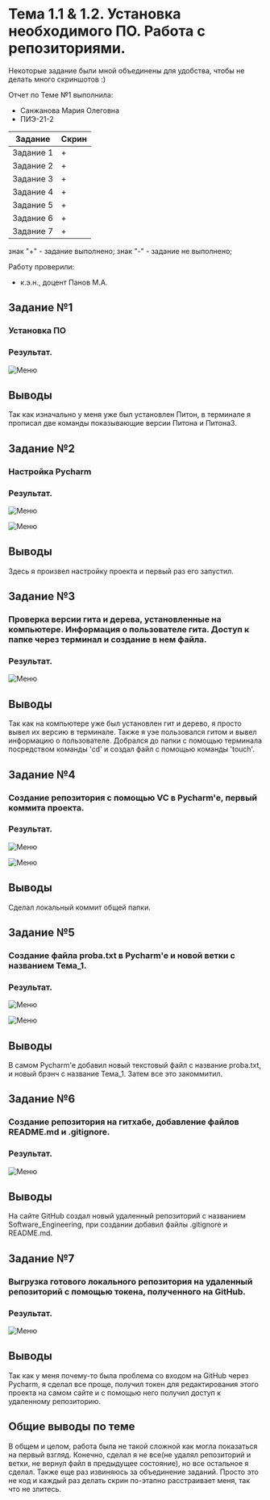 # Тема 1.1 & 1.2. Установка необходимого ПО. Работа с репозиториями.
Некоторые задание были мной объединены для удобства, чтобы не делать много скриншотов :)

Отчет по Теме №1 выполнила:
- Санжанова Мария Олеговна
- ПИЭ-21-2

| Задание | Скрин |
| ------ | ------ |
| Задание 1 | + |
| Задание 2 | + |
| Задание 3 | + |
| Задание 4 | + |
| Задание 5 | + |
| Задание 6 | + |
| Задание 7 | + |

знак "+" - задание выполнено; знак "-" - задание не выполнено;

Работу проверили:
- к.э.н., доцент Панов М.А.

## Задание №1

### Установка ПО

### Результат.
![Меню](https://github.com/kyorrr/Software_Engineering/blob/%D0%A2%D0%B5%D0%BC%D0%B0_1/Lab1/pic/2.1.png)

## Выводы

Так как изначально у меня уже был установлен Питон, в терминале я прописал две команды показывающие версии Питона и Питона3.

## Задание №2

### Настройка Pycharm

### Результат.

![Меню](https://github.com/kyorrr/Software_Engineering/blob/%D0%A2%D0%B5%D0%BC%D0%B0_1/Lab1/pic/2.2.png)

![Меню](https://github.com/kyorrr/Software_Engineering/blob/%D0%A2%D0%B5%D0%BC%D0%B0_1/Lab1/pic/2.2(1).png)

## Выводы

Здесь я произвел настройку проекта и первый раз его запустил.

## Задание №3

### Проверка версии гита и дерева, установленные на компьютере. Информация о пользователе гита. Доступ к папке через терминал и создание в нем файла.

### Результат.

![Меню](https://github.com/kyorrr/Software_Engineering/blob/%D0%A2%D0%B5%D0%BC%D0%B0_1/Lab1/pic/2.3.png)

## Выводы

Так как на компьютере уже был установлен гит и дерево, я просто вывел их версию в терминале. Также я уэе пользовался гитом и вывел информацию о пользователе. Добрался до папки с помощью терминала посредством команды 'cd' и создал файл с помощью команды 'touch'.
  
## Задание №4

### Создание репозитория с помощью VC в Pycharm'е, первый коммита проекта.

### Результат.

![Меню](https://github.com/kyorrr/Software_Engineering/blob/%D0%A2%D0%B5%D0%BC%D0%B0_1/Lab1/pic/2.4.png)

![Меню](https://github.com/kyorrr/Software_Engineering/blob/%D0%A2%D0%B5%D0%BC%D0%B0_1/Lab1/pic/2.5.png)

## Выводы

Сделал локальный коммит общей папки.

## Задание №5

### Создание файла proba.txt в Pycharm'e и новой ветки с названием Тема_1.

### Результат.

![Меню](https://github.com/kyorrr/Software_Engineering/blob/%D0%A2%D0%B5%D0%BC%D0%B0_1/Lab1/pic/2.6.png)

![Меню](https://github.com/kyorrr/Software_Engineering/blob/%D0%A2%D0%B5%D0%BC%D0%B0_1/Lab1/pic/2.7.png)

## Выводы

В самом Pycharm'e добавил новый текстовый файл с название proba.txt, и новый брэнч с название Тема_1. Затем все это закоммитил.

## Задание №6

### Создание репозитория на гитхабе, добавление файлов README.md и .gitignore.

### Результат.

![Меню](https://github.com/kyorrr/Software_Engineering/blob/%D0%A2%D0%B5%D0%BC%D0%B0_1/Lab1/pic/2.8.png)

## Выводы

На сайте GitHub создал новый удаленный репозиторий с названием Software_Engineering, при создании добавил файлы .gitignore и README.md.

## Задание №7

### Выгрузка готового локального репозитория на удаленный репозиторий с помощью токена, полученного на GitHub.

### Результат.

![Меню](https://github.com/kyorrr/Software_Engineering/blob/%D0%A2%D0%B5%D0%BC%D0%B0_1/Lab1/pic/2.9.png)

## Выводы

Так как у меня почему-то была проблема со входом на GitHub через Pycharm, я сделал все проще, получил токен для редактирования этого проекта на самом сайте и с помощью него получил доступ к удаленному репозиторию.

## Общие выводы по теме
В общем и целом, работа была не такой сложной как могла показаться на первый взгляд. Конечно, сделал я не все(не удалял репозиторий и ветки, не вернул файл в предыдущее состояние), но все остальное я сделал. Также еще раз извиняюсь за объединение заданий. Просто это не код и каждый раз делать скрин по-этапно расстраивает меня, так что не злитесь. 

